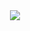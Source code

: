 <div align=center>
    	<img src="https://capsule-render.vercel.app/api?type=waving&color=auto&height=200&section=header&text=Hallo%20Github&fontSize=90" />	
</div>
<div align=center>
	
</div>
